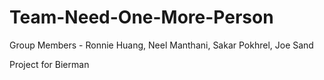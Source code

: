 # Team-Need-One-More-Person
Group Members - Ronnie Huang, Neel Manthani, Sakar Pokhrel, Joe Sand

Project for Bierman
